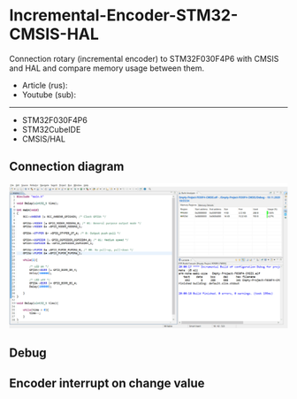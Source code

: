 # Incremental-Encoder-STM32-CMSIS-HAL
 Connection rotary (incremental encoder) to STM32F030F4P6 with CMSIS and HAL and compare memory usage between them.
* Article (rus): 
* Youtube (sub): 
___
* STM32F030F4P6
* STM32CubeIDE
* CMSIS/HAL
 ## Connection diagram
  ![alt text](https://github.com/Egoruch/Empty-Project-F030F4-CMSIS/blob/main/Img/cubeide_window_f030f4p6.png)

 ## Debug
 
 ## Encoder interrupt on change value
 

